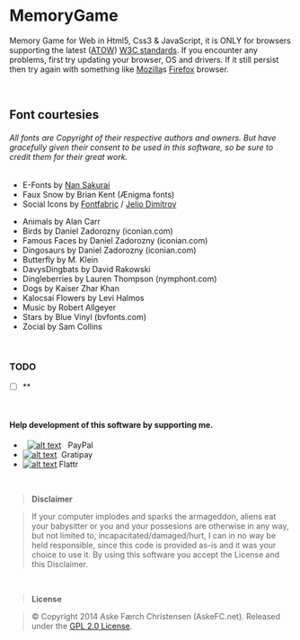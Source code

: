 # MemoryGame
Memory Game for Web in Html5, Css3 & JavaScript, it is ONLY for browsers supporting the latest ([ATOW](http://www.acronymfinder.com/Slang/ATOW.html))  [W3C standards](https://www.w3.org/standards/). If you encounter any problems, first try updating your browser, OS and drivers. If it still persist then try again with something like [Mozilla](https://www.mozilla.org)s [Firefox](https://www.mozilla.org/en-US/firefox/) browser.

<br>

## Font courtesies
###### All fonts are Copyright of their respective authors and owners. But have gracefully given their consent to be used in this software, so be sure to credit them for their great work.
- E-Fonts by [Nan Sakurai](http://www.n-plus.jp)
- Faux Snow by Brian Kent (Ænigma fonts)
- Social Icons by [Fontfabric](http://fontfabric.com) / [Jelio Dimitrov](http://www.arsek.eu)
* Animals by Alan Carr
* Birds by Daniel Zadorozny (iconian.com)
* Famous Faces by Daniel Zadorozny (iconian.com)
* Dingosaurs by Daniel Zadorozny (iconian.com)
* Butterfly by M. Klein
* DavysDingbats by David Rakowski
* Dingleberries by Lauren Thompson (nymphont.com)
* Dogs by Kaiser Zhar Khan
* Kalocsai Flowers by Levi Halmos
* Music by Robert Allgeyer
* Stars by Blue Vinyl (bvfonts.com)
* Zocial by Sam Collins

<br>

### TODO
- [ ] **

<br>

#### Help development of this software by supporting me.
- &nbsp;&nbsp;[![alt text](https://www.paypalobjects.com/en_GB/i/btn/btn_donate_SM.gif "Onetime PayPal donation")](https://www.paypal.com/cgi-bin/webscr?cmd=_s-xclick&hosted_button_id=MTUK6NZQ6URX8)&nbsp;&nbsp;&nbsp;PayPal
- [![alt text](https://img.shields.io/gratipay/AskeFC.svg "Weekly Gratipay donation")](https://gratipay.com/AskeFC)&nbsp;&nbsp;Gratipay
- [![alt text](https://api.flattr.com/button/flattr-badge-large.png "Monthly Flattr donation")](https://flattr.com/profile/Mandrake)&nbsp;Flattr

<br>

> **Disclaimer**

> If your computer implodes and sparks the armageddon, aliens eat your babysitter or you and your possesions are otherwise in any way, but not limited to, incapacitated/damaged/hurt, I can in no way be held responsible, since this code is provided as-is and it was your choice to use it. By using this software you accept the License and this Disclaimer.

<br>

> **License**

> © Copyright 2014 Aske Færch Christensen (AskeFC.net). Released under the [GPL 2.0 License](https://www.gnu.org/licenses/gpl-2.0.html).
